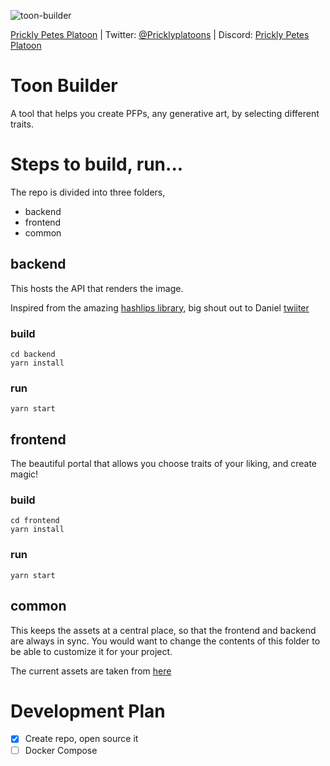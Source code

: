 ![toon-builder](https://user-images.githubusercontent.com/95978686/145688471-18262ef1-62dd-4698-8a27-555617e5ceb1.png)

[Prickly Petes Platoon](https://pricklypetesplatoon.army/) | Twitter: [@Pricklyplatoons](https://twitter.com/Pricklyplatoons) |  Discord: [Prickly Petes Platoon](https://discord.gg/EpCFPE6e)

# Toon Builder

A tool that helps you create PFPs, any generative art, by selecting different traits.

# Steps to build, run...

The repo is divided into three folders,
 - backend
 - frontend
 - common

## backend
This hosts the API that renders the image. 

Inspired from the amazing [hashlips library](https://github.com/HashLips/hashlips_art_engine), big shout out to Daniel [twiiter](https://twitter.com/de_botha) 

### build
```
cd backend
yarn install
```
### run
```
yarn start
```
## frontend
The beautiful portal that allows you choose traits of your liking, and create magic!

### build
```
cd frontend
yarn install
```
### run
```
yarn start
```
## common
This keeps the assets at a central place, so that the frontend and backend are always in sync.
You would want to change the contents of this folder to be able to customize it for your project.

The current assets are taken from [here](https://github.com/HashLips/generative-art-opensource/tree/v4/input)

# Development Plan

- [x] Create repo, open source it
- [ ] Docker Compose
